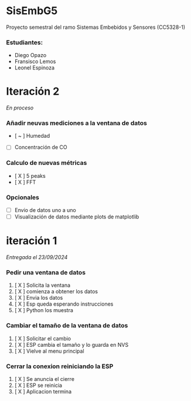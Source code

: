 # SisEmbG5
Proyecto semestral del ramo Sistemas Embebidos y Sensores (CC5328-1)

### Estudiantes:
- Diego Opazo  
- Fransisco Lemos  
- Leonel Espinoza  

# Iteración 2
_En proceso_
### Añadir neuvas mediciones a la ventana de datos
- [ ~ ] Humedad
- [  ] Concentración de CO

### Calculo de nuevas métricas
- [ X ] 5 peaks
- [ X ] FFT

### Opcionales
- [  ] Envio de datos uno a uno
- [  ] Visualización de datos mediante plots de matplotlib

# iteración 1
_Entregada el 23/09/2024_
### Pedir una ventana de datos
1. [ X ] Solicita la ventana 
2. [ X ] comienza a obtener los datos 
3. [ X ] Envia los datos 
4. [ X ] Esp queda esperando instrucciones 
5. [ X ] Python los muestra 

### Cambiar el tamaño de la ventana de datos
1. [ X ] Solicitar el cambio  
2. [ X ] ESP cambia el tamaño y lo guarda en NVS 
3. [ X ] Vielve al menu principal 

### Cerrar la conexion reiniciando la ESP
1. [ X ] Se anuncia el cierre 
2. [ X ] ESP se reinicia 
3. [ X ] Aplicacion termina 
